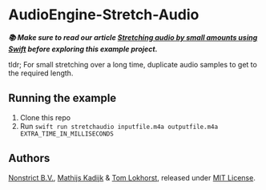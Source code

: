 # AudioEngine-Stretch-Audio

***📚 Make sure to read our article [Stretching audio by small amounts using Swift](https://nonstrict.eu/blog/2024/stretching-audio-by-small-amounts-using-swift/) before exploring this example project.***

tldr; For small stretching over a long time, duplicate audio samples to get to the required length.


## Running the example

1. Clone this repo
2. Run `swift run stretchaudio inputfile.m4a outputfile.m4a EXTRA_TIME_IN_MILLISECONDS`


## Authors

[Nonstrict B.V.](https://nonstrict.eu), [Mathijs Kadijk](https://github.com/mac-cain13) & [Tom Lokhorst](https://github.com/tomlokhorst), released under [MIT License](LICENSE.md).
